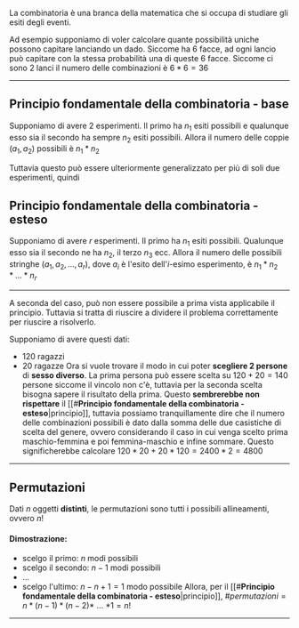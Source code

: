 La combinatoria è una branca della matematica che si occupa di studiare gli esiti degli eventi. 

Ad esempio supponiamo di voler calcolare quante possibilità uniche possono capitare lanciando un dado. Siccome ha 6 facce, ad ogni lancio può capitare con la stessa probabilità una di queste 6 facce. Siccome ci sono 2 lanci il numero delle combinazioni è $6*6=36$

---
## **Principio fondamentale della combinatoria - base**
Supponiamo di avere 2 esperimenti. Il primo ha $n_1$ esiti possibili e qualunque esso sia il secondo ha sempre $n_2$ esiti possibili.
Allora il numero delle coppie $(a_1,a_2)$ possibili è $n_1*n_2$ 

Tuttavia questo può essere ulteriormente generalizzato per più di soli due esperimenti, quindi
## **Principio fondamentale della combinatoria - esteso**
Supponiamo di avere $r$ esperimenti. Il primo ha $n_1$ esiti possibili. Qualunque esso sia il secondo ne ha $n_2$, il terzo $n_3$ ecc.
Allora il numero delle possibili stringhe $(a_1, a_2, ... , a_r)$, dove $a_i$ è l'esito dell'$i$-esimo esperimento, è $n_1*n_2*...*n_r$ 

---

A seconda del caso, può non essere possibile a prima vista applicabile il principio. Tuttavia si tratta di riuscire a dividere il problema correttamente per riuscire a risolverlo.

Supponiamo di avere questi dati:
- $120$ ragazzi
- $20$ ragazze
Ora si vuole trovare il modo in cui poter **scegliere 2 persone** di **sesso diverso**.
La prima persona può essere scelta su $120+20=140$ persone siccome il vincolo non c'è, tuttavia per la seconda scelta bisogna sapere il risultato della prima. Questo **sembrerebbe non rispettare** il [[#**Principio fondamentale della combinatoria - esteso**|principio]], tuttavia possiamo tranquillamente dire che il numero delle combinazioni possibili è dato dalla somma delle due casistiche di scelta del genere, ovvero considerando il caso in cui venga scelto prima maschio-femmina e poi femmina-maschio e infine sommare. Questo significherebbe calcolare $120*20 + 20*120 = 2400 * 2 = 4800$

---

## **Permutazioni**
Dati $n$ oggetti **distinti**, le permutazioni sono tutti i possibili allineamenti, ovvero $n!$

#### **Dimostrazione**: 
- scelgo il primo: $n$ modi possibili
- scelgo il secondo: $n-1$ modi possibili
- ...
- scelgo l'ultimo: $n-n+1 = 1$ modo possibile
Allora, per il [[#**Principio fondamentale della combinatoria - esteso**|principio]], $\#permutazioni=n*(n-1)*(n-2)*$ ... $*1 = n!$

---
